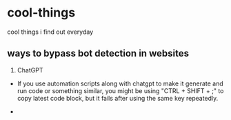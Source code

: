 # cool-things
cool things i find out everyday

## ways to bypass bot detection in websites
1. ChatGPT
- If you use automation scripts along with chatgpt to make it generate and run code or something similar, you might be using "CTRL + SHIFT + ;" to copy latest code block, but it fails after using the same key repeatedly.

- 
